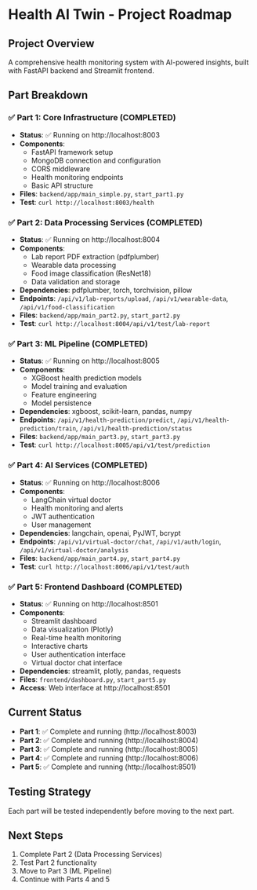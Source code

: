 # Health AI Twin - Project Roadmap

## Project Overview
A comprehensive health monitoring system with AI-powered insights, built with FastAPI backend and Streamlit frontend.

## Part Breakdown

### ✅ Part 1: Core Infrastructure (COMPLETED)
- **Status**: ✅ Running on http://localhost:8003
- **Components**:
  - FastAPI framework setup
  - MongoDB connection and configuration
  - CORS middleware
  - Health monitoring endpoints
  - Basic API structure
- **Files**: `backend/app/main_simple.py`, `start_part1.py`
- **Test**: `curl http://localhost:8003/health`

### ✅ Part 2: Data Processing Services (COMPLETED)
- **Status**: ✅ Running on http://localhost:8004
- **Components**:
  - Lab report PDF extraction (pdfplumber)
  - Wearable data processing
  - Food image classification (ResNet18)
  - Data validation and storage
- **Dependencies**: pdfplumber, torch, torchvision, pillow
- **Endpoints**: `/api/v1/lab-reports/upload`, `/api/v1/wearable-data`, `/api/v1/food-classification`
- **Files**: `backend/app/main_part2.py`, `start_part2.py`
- **Test**: `curl http://localhost:8004/api/v1/test/lab-report`

### ✅ Part 3: ML Pipeline (COMPLETED)
- **Status**: ✅ Running on http://localhost:8005
- **Components**:
  - XGBoost health prediction models
  - Model training and evaluation
  - Feature engineering
  - Model persistence
- **Dependencies**: xgboost, scikit-learn, pandas, numpy
- **Endpoints**: `/api/v1/health-prediction/predict`, `/api/v1/health-prediction/train`, `/api/v1/health-prediction/status`
- **Files**: `backend/app/main_part3.py`, `start_part3.py`
- **Test**: `curl http://localhost:8005/api/v1/test/prediction`

### ✅ Part 4: AI Services (COMPLETED)
- **Status**: ✅ Running on http://localhost:8006
- **Components**:
  - LangChain virtual doctor
  - Health monitoring and alerts
  - JWT authentication
  - User management
- **Dependencies**: langchain, openai, PyJWT, bcrypt
- **Endpoints**: `/api/v1/virtual-doctor/chat`, `/api/v1/auth/login`, `/api/v1/virtual-doctor/analysis`
- **Files**: `backend/app/main_part4.py`, `start_part4.py`
- **Test**: `curl http://localhost:8006/api/v1/test/auth`

### ✅ Part 5: Frontend Dashboard (COMPLETED)
- **Status**: ✅ Running on http://localhost:8501
- **Components**:
  - Streamlit dashboard
  - Data visualization (Plotly)
  - Real-time health monitoring
  - Interactive charts
  - User authentication interface
  - Virtual doctor chat interface
- **Dependencies**: streamlit, plotly, pandas, requests
- **Files**: `frontend/dashboard.py`, `start_part5.py`
- **Access**: Web interface at http://localhost:8501

## Current Status
- **Part 1**: ✅ Complete and running (http://localhost:8003)
- **Part 2**: ✅ Complete and running (http://localhost:8004)
- **Part 3**: ✅ Complete and running (http://localhost:8005)
- **Part 4**: ✅ Complete and running (http://localhost:8006)
- **Part 5**: ✅ Complete and running (http://localhost:8501)

## Testing Strategy
Each part will be tested independently before moving to the next part.

## Next Steps
1. Complete Part 2 (Data Processing Services)
2. Test Part 2 functionality
3. Move to Part 3 (ML Pipeline)
4. Continue with Parts 4 and 5
